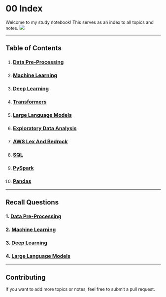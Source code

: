 # 00 Index

Welcome to my study notebook! This serves as an index to all topics and notes.
<img src="https://media1.tenor.com/m/hTE7x1-avYIAAAAC/bear-hello.gif">

---

## Table of Contents

1. ### [Data Pre-Processing](1_DataPreProcessing.md)
2. ### [Machine Learning](2_ML.md)
3. ### [Deep Learning](3_DeepLearning.md)
4. ### [Transformers](4_Transformers.md)
5. ### [Large Language Models](5_LLM.md)
6. ### [Exploratory Data Analysis](6_Exploratory_Data_Analysis.md)
7. ### [AWS Lex And Bedrock](7_AWS_LexAndBedrock.md)
8. ### [SQL](8_SQL.md)
9. ### [PySpark](9_PySpark.md)
10. ### [Pandas](10_pandas.md)

---

## Recall Questions

### 1. [Data Pre-Processing](1_DataPreProcessing.md)

### 2. [Machine Learning](2_ML.md)

### 3. [Deep Learning](3_DeepLearning_Recall.md)

### 4. [Large Language Models](5_LLM_Recall.md)

---

## Contributing

If you want to add more topics or notes, feel free to submit a pull request.
